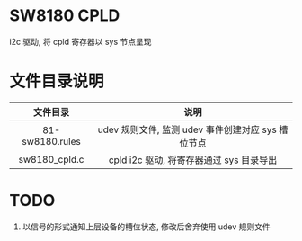# SW8180 CPLD

i2c 驱动, 将 cpld 寄存器以 sys 节点呈现

# 文件目录说明

| 文件目录 | 说明 |
| :---: | :---: |
| 81-sw8180.rules | udev 规则文件, 监测 udev 事件创建对应 sys 槽位节点 |
| sw8180_cpld.c | cpld i2c 驱动, 将寄存器通过 sys 目录导出 |

# TODO
1. 以信号的形式通知上层设备的槽位状态, 修改后舍弃使用 udev 规则文件
